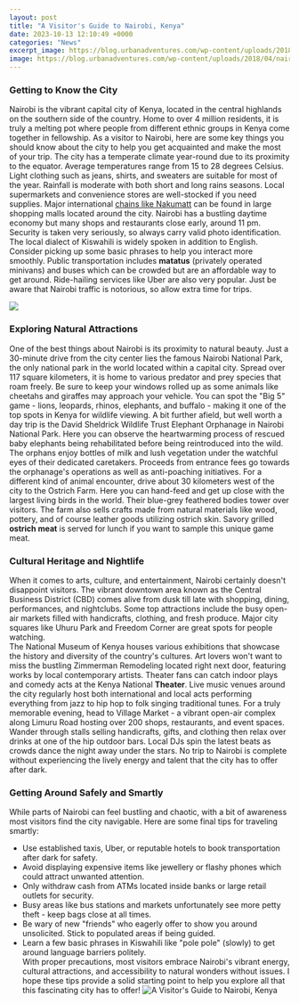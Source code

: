 ```yaml
---
layout: post
title: "A Visitor's Guide to Nairobi, Kenya"
date: 2023-10-13 12:10:49 +0000
categories: "News"
excerpt_image: https://blog.urbanadventures.com/wp-content/uploads/2018/04/nairobi-city.jpg
image: https://blog.urbanadventures.com/wp-content/uploads/2018/04/nairobi-city.jpg
---
```


### Getting to Know the City
Nairobi is the vibrant capital city of Kenya, located in the central highlands on the southern side of the country. Home to over 4 million residents, it is truly a melting pot where people from different ethnic groups in Kenya come together in fellowship. As a visitor to Nairobi, here are some key things you should know about the city to help you get acquainted and make the most of your trip.
The city has a temperate climate year-round due to its proximity to the equator. Average temperatures range from 15 to 28 degrees Celsius. Light clothing such as jeans, shirts, and sweaters are suitable for most of the year. Rainfall is moderate with both short and long rains seasons. Local supermarkets and convenience stores are well-stocked if you need supplies. Major international [chains like Nakumatt](https://travelokla.github.io/archives/) can be found in large shopping malls located around the city. 
Nairobi has a bustling daytime economy but many shops and restaurants close early, around 11 pm. Security is taken very seriously, so always carry valid photo identification. The local dialect of Kiswahili is widely spoken in addition to English. Consider picking up some basic phrases to help you interact more smoothly. Public transportation includes **matatus** (privately operated minivans) and buses which can be crowded but are an affordable way to get around. Ride-hailing services like Uber are also very popular. Just be aware that Nairobi traffic is notorious, so allow extra time for trips.

![](https://a.travel-assets.com/findyours-php/viewfinder/images/res70/38000/38950-Nairobi.jpg)
### Exploring Natural Attractions
One of the best things about Nairobi is its proximity to natural beauty. Just a 30-minute drive from the city center lies the famous Nairobi National Park, the only national park in the world located within a capital city. Spread over 117 square kilometers, it is home to various predator and prey species that roam freely. Be sure to keep your windows rolled up as some animals like cheetahs and giraffes may approach your vehicle. You can spot the "Big 5" game - lions, leopards, rhinos, elephants, and buffalo - making it one of the top spots in Kenya for wildlife viewing. 
A bit further afield, but well worth a day trip is the David Sheldrick Wildlife Trust Elephant Orphanage in Nairobi National Park. Here you can observe the heartwarming process of rescued baby elephants being rehabilitated before being reintroduced into the wild. The orphans enjoy bottles of milk and lush vegetation under the watchful eyes of their dedicated caretakers. Proceeds from entrance fees go towards the orphanage's operations as well as anti-poaching initiatives.
For a different kind of animal encounter, drive about 30 kilometers west of the city to the Ostrich Farm. Here you can hand-feed and get up close with the largest living birds in the world. Their blue-grey feathered bodies tower over visitors. The farm also sells crafts made from natural materials like wood, pottery, and of course leather goods utilizing ostrich skin. Savory grilled **ostrich meat** is served for lunch if you want to sample this unique game meat.
### Cultural Heritage and Nightlife
When it comes to arts, culture, and entertainment, Nairobi certainly doesn't disappoint visitors. The vibrant downtown area known as the Central Business District (CBD) comes alive from dusk till late with shopping, dining, performances, and nightclubs. Some top attractions include the busy open-air markets filled with handicrafts, clothing, and fresh produce. Major city squares like Uhuru Park and Freedom Corner are great spots for people watching.  
The National Museum of Kenya houses various exhibitions that showcase the history and diversity of the country's cultures. Art lovers won't want to miss the bustling Zimmerman Remodeling located right next door, featuring works by local contemporary artists. Theater fans can catch indoor plays and comedy acts at the Kenya National **Theater**. Live music venues around the city regularly host both international and local acts performing everything from jazz to hip hop to folk singing traditional tunes. 
For a truly memorable evening, head to Village Market - a vibrant open-air complex along Limuru Road hosting over 200 shops, restaurants, and event spaces. Wander through stalls selling handicrafts, gifts, and clothing then relax over drinks at one of the hip outdoor bars. Local DJs spin the latest beats as crowds dance the night away under the stars. No trip to Nairobi is complete without experiencing the lively energy and talent that the city has to offer after dark.
### Getting Around Safely and Smartly 
While parts of Nairobi can feel bustling and chaotic, with a bit of awareness most visitors find the city navigable. Here are some final tips for traveling smartly:
- Use established taxis, Uber, or reputable hotels to book transportation after dark for safety. 
- Avoid displaying expensive items like jewellery or flashy phones which could attract unwanted attention. 
- Only withdraw cash from ATMs located inside banks or large retail outlets for security. 
- Busy areas like bus stations and markets unfortunately see more petty theft - keep bags close at all times.
- Be wary of new "friends" who eagerly offer to show you around unsolicited. Stick to populated areas if being guided.
- Learn a few basic phrases in Kiswahili like "pole pole" (slowly) to get around language barriers politely.  
With proper precautions, most visitors embrace Nairobi's vibrant energy, cultural attractions, and accessibility to natural wonders without issues. I hope these tips provide a solid starting point to help you explore all that this fascinating city has to offer!
![A Visitor's Guide to Nairobi, Kenya](https://blog.urbanadventures.com/wp-content/uploads/2018/04/nairobi-city.jpg)